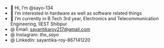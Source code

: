 - 👋 Hi, I’m @sayo-134
- 👀 I’m interested in hardware as well as software related things
- 🌱 I’m currently in B.Tech 3rd year, Electronics and Telecommunication Engineering, IIEST Shibpur
- @ Email: sayantikaroy217@gmail.com
- @ Instagram: _the_sayo_ 
- @ LinkedIn: sayantika-roy-867141220

<!---
sayo-134/sayo-134 is a ✨ special ✨ repository because its `README.md` (this file) appears on your GitHub profile.
You can click the Preview link to take a look at your changes.
--->
